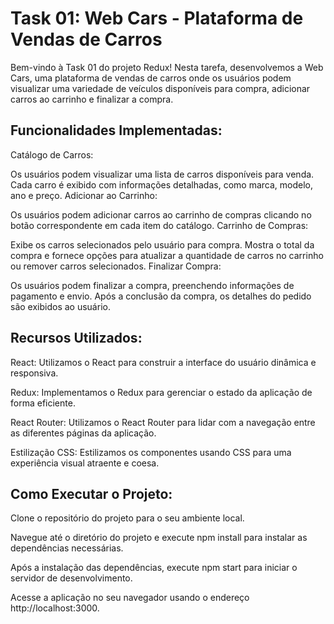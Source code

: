 # Task 01: Web Cars - Plataforma de Vendas de Carros
Bem-vindo à Task 01 do projeto Redux! Nesta tarefa, desenvolvemos a Web Cars, uma plataforma de vendas de carros onde os usuários podem visualizar uma variedade de veículos disponíveis para compra, adicionar carros ao carrinho e finalizar a compra.

## Funcionalidades Implementadas:

Catálogo de Carros:

Os usuários podem visualizar uma lista de carros disponíveis para venda.
Cada carro é exibido com informações detalhadas, como marca, modelo, ano e preço.
Adicionar ao Carrinho:

Os usuários podem adicionar carros ao carrinho de compras clicando no botão correspondente em cada item do catálogo.
Carrinho de Compras:

Exibe os carros selecionados pelo usuário para compra.
Mostra o total da compra e fornece opções para atualizar a quantidade de carros no carrinho ou remover carros selecionados.
Finalizar Compra:

Os usuários podem finalizar a compra, preenchendo informações de pagamento e envio.
Após a conclusão da compra, os detalhes do pedido são exibidos ao usuário.

## Recursos Utilizados:

React: Utilizamos o React para construir a interface do usuário dinâmica e responsiva.

Redux: Implementamos o Redux para gerenciar o estado da aplicação de forma eficiente.

React Router: Utilizamos o React Router para lidar com a navegação entre as diferentes páginas da aplicação.

Estilização CSS: Estilizamos os componentes usando CSS para uma experiência visual atraente e coesa.

## Como Executar o Projeto:

  Clone o repositório do projeto para o seu ambiente local.

  Navegue até o diretório do projeto e execute npm install para instalar as dependências necessárias.

  Após a instalação das dependências, execute npm start para iniciar o servidor de desenvolvimento.

  Acesse a aplicação no seu navegador usando o endereço http://localhost:3000.